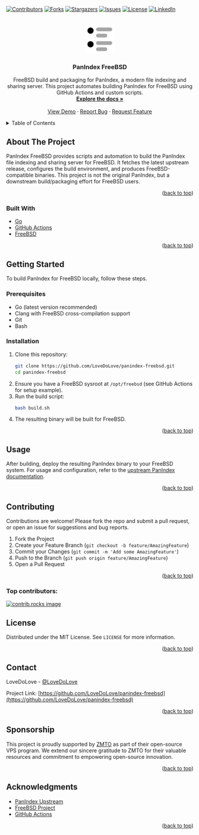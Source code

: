 <!-- Improved compatibility of back to top link: See: https://github.com/othneildrew/Best-README-Template/pull/73 -->

<a id="readme-top"></a>

[![Contributors][contributors-shield]][contributors-url]
[![Forks][forks-shield]][forks-url]
[![Stargazers][stars-shield]][stars-url]
[![Issues][issues-shield]][issues-url]
[![License][license-shield]][license-url]
[![LinkedIn][linkedin-shield]][linkedin-url]

<br />
<div align="center">
  <a href="https://github.com/LoveDoLove/panindex-freebsd">
    <img src="images/logo.png" alt="PanIndex FreeBSD Logo" width="80" height="80">
  </a>

<h3 align="center">PanIndex FreeBSD</h3>

  <p align="center">
    FreeBSD build and packaging for PanIndex, a modern file indexing and sharing server. This project automates building PanIndex for FreeBSD using GitHub Actions and custom scripts.
    <br />
    <a href="https://github.com/LoveDoLove/panindex-freebsd"><strong>Explore the docs »</strong></a>
    <br />
    <br />
    <a href="https://github.com/LoveDoLove/panindex-freebsd">View Demo</a>
    &middot;
    <a href="https://github.com/LoveDoLove/panindex-freebsd/issues/new?labels=bug&template=bug-report---.md">Report Bug</a>
    &middot;
    <a href="https://github.com/LoveDoLove/panindex-freebsd/issues/new?labels=enhancement&template=feature-request---.md">Request Feature</a>
  </p>
</div>

<details>
  <summary>Table of Contents</summary>
  <ol>
    <li>
      <a href="#about-the-project">About The Project</a>
      <ul>
        <li><a href="#built-with">Built With</a></li>
      </ul>
    </li>
    <li>
      <a href="#getting-started">Getting Started</a>
      <ul>
        <li><a href="#prerequisites">Prerequisites</a></li>
        <li><a href="#installation">Installation</a></li>
      </ul>
    </li>
    <li><a href="#usage">Usage</a></li>
    
    <li><a href="#contributing">Contributing</a></li>
    <li><a href="#license">License</a></li>
    <li><a href="#contact">Contact</a></li>
    <li><a href="#acknowledgments">Acknowledgments</a></li>
  </ol>
</details>

## About The Project

PanIndex FreeBSD provides scripts and automation to build the PanIndex file indexing and sharing server for FreeBSD. It fetches the latest upstream release, configures the build environment, and produces FreeBSD-compatible binaries. This project is not the original PanIndex, but a downstream build/packaging effort for FreeBSD users.

<p align="right">(<a href="#readme-top">back to top</a>)</p>

### Built With

- [Go](https://golang.org/)
- [GitHub Actions](https://github.com/features/actions)
- [FreeBSD](https://www.freebsd.org/)

<p align="right">(<a href="#readme-top">back to top</a>)</p>

## Getting Started

To build PanIndex for FreeBSD locally, follow these steps.

### Prerequisites

- Go (latest version recommended)
- Clang with FreeBSD cross-compilation support
- Git
- Bash

### Installation

1. Clone this repository:
   ```sh
   git clone https://github.com/LoveDoLove/panindex-freebsd.git
   cd panindex-freebsd
   ```
2. Ensure you have a FreeBSD sysroot at `/opt/freebsd` (see GitHub Actions for setup example).
3. Run the build script:
   ```sh
   bash build.sh
   ```
4. The resulting binary will be built for FreeBSD.

<p align="right">(<a href="#readme-top">back to top</a>)</p>

## Usage

After building, deploy the resulting PanIndex binary to your FreeBSD system. For usage and configuration, refer to the [upstream PanIndex documentation](https://github.com/px-org/PanIndex).

<p align="right">(<a href="#readme-top">back to top</a>)</p>

## Contributing

Contributions are welcome! Please fork the repo and submit a pull request, or open an issue for suggestions and bug reports.

1. Fork the Project
2. Create your Feature Branch (`git checkout -b feature/AmazingFeature`)
3. Commit your Changes (`git commit -m 'Add some AmazingFeature'`)
4. Push to the Branch (`git push origin feature/AmazingFeature`)
5. Open a Pull Request

<p align="right">(<a href="#readme-top">back to top</a>)</p>

### Top contributors:

<a href="https://github.com/LoveDoLove/panindex-freebsd/graphs/contributors">
  <img src="https://contrib.rocks/image?repo=LoveDoLove/panindex-freebsd" alt="contrib.rocks image" />
</a>

## License

Distributed under the MIT License. See `LICENSE` for more information.

<p align="right">(<a href="#readme-top">back to top</a>)</p>

## Contact

LoveDoLove - [@LoveDoLove](https://github.com/LoveDoLove)

Project Link: [https://github.com/LoveDoLove/panindex-freebsd](https://github.com/LoveDoLove/panindex-freebsd)

<p align="right">(<a href="#readme-top">back to top</a>)</p>

## Sponsorship

This project is proudly supported by [ZMTO](https://www.zmto.com) as part of their open-source VPS program. We extend our sincere gratitude to ZMTO for their valuable resources and commitment to empowering open-source innovation.

<p align="right">(<a href="#readme-top">back to top</a>)</p>

## Acknowledgments

- [PanIndex Upstream](https://github.com/px-org/PanIndex)
- [FreeBSD Project](https://www.freebsd.org/)
- [GitHub Actions](https://github.com/features/actions)

<p align="right">(<a href="#readme-top">back to top</a>)</p>

<!-- MARKDOWN LINKS & IMAGES -->

[contributors-shield]: https://img.shields.io/github/contributors/LoveDoLove/panindex-freebsd.svg?style=for-the-badge
[contributors-url]: https://github.com/LoveDoLove/panindex-freebsd/graphs/contributors
[forks-shield]: https://img.shields.io/github/forks/LoveDoLove/panindex-freebsd.svg?style=for-the-badge
[forks-url]: https://github.com/LoveDoLove/panindex-freebsd/network/members
[stars-shield]: https://img.shields.io/github/stars/LoveDoLove/panindex-freebsd.svg?style=for-the-badge
[stars-url]: https://github.com/LoveDoLove/panindex-freebsd/stargazers
[issues-shield]: https://img.shields.io/github/issues/LoveDoLove/panindex-freebsd.svg?style=for-the-badge
[issues-url]: https://github.com/LoveDoLove/panindex-freebsd/issues
[license-shield]: https://img.shields.io/github/license/LoveDoLove/panindex-freebsd.svg?style=for-the-badge
[license-url]: https://github.com/LoveDoLove/panindex-freebsd/blob/main/LICENSE
[linkedin-shield]: https://img.shields.io/badge/-LinkedIn-black.svg?style=for-the-badge&logo=linkedin&colorB=555
[linkedin-url]: https://linkedin.com/in/
[product-screenshot]: images/screenshot.png
